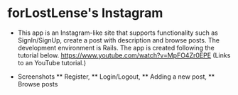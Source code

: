 # forLostLense's Instagram

* This app is an Instagram-like site that supports functionality such as
SignIn/SignUp, create a post with description and browse posts. The development
environment is Rails. The app is created following the tutorial below.
https://www.youtube.com/watch?v=MpFO4Zr0EPE (Links to an YouTube tutorial.)

* Screenshots
** Register,
** Login/Logout,
** Adding a new post,
** Browse posts
